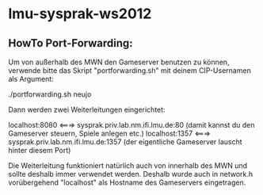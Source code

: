 lmu-sysprak-ws2012
==================

HowTo Port-Forwarding:
----------------------

Um von außerhalb des MWN den Gameserver benutzen zu können, verwende bitte das
Skript "portforwarding.sh" mit deinem CIP-Usernamen als Argument:

./portforwarding.sh neujo

Dann werden zwei Weiterleitungen eingerichtet:

localhost:8080 <===> sysprak.priv.lab.nm.ifi.lmu.de:80 (damit kannst du den
Gameserver steuern, Spiele anlegen etc.)
localhost:1357 <===> sysprak.priv.lab.nm.ifi.lmu.de:1357 (der eigentliche
Gameserver lauscht hinter diesem Port)

Die Weiterleitung funktioniert natürlich auch von innerhalb des MWN und sollte
deshalb immer verwendet werden. Deshalb wurde auch in network.h vorübergehend
"localhost" als Hostname des Gameservers eingetragen.
